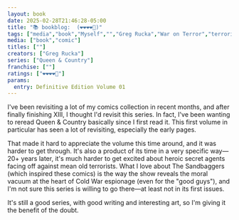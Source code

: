 ```yaml
---
layout: book
date: 2025-02-28T21:46:28-05:00
title: "📚 bookblog:  (❤️❤️❤️❤️🖤)"
tags: ["media","book","Myself","","Greg Rucka","War on Terror","terrorism","XIII"]
media: ["book","comic"]
titles: [""]
creators: ["Greg Rucka"]
series: ["Queen & Country"]
franchise: [""]
ratings: ["❤️❤️❤️❤️🖤"]
params:
  entry: Definitive Edition Volume 01
---
```


I've been revisiting a lot of my comics collection in recent months, and after finally finishing XIII, I thought I'd revisit this series. In fact, I've been wanting to reread Queen & Country basically since I first read it. This first volume in particular has seen a lot of revisiting, especially the early pages.

That made it hard to appreciate the volume this time around, and it was harder to get through. It's also a product of its time in a very specific way—20+ years later, it's much harder to get excited about heroic secret agents facing off against mean old terrorists. What I love about The Sandbaggers (which inspired these comics) is the way the show reveals the moral vacuum at the heart of Cold War espionage (even for the "good guys"), and I'm not sure this series is willing to go there—at least not in its first issues.

It's still a good series, with good writing and interesting art, so I'm giving it the benefit of the doubt.